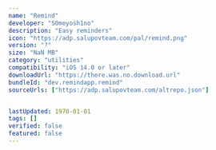 ```yaml
---
name: "Remind"
developer: "S0meyosh1no"
description: "Easy reminders"
icon: "https://adp.salupovteam.com/pal/remind.png"
version: "?"
size: "NaN MB"
category: "utilities"
compatibility: "iOS 14.0 or later"
downloadUrl: "https://there.was.no.download.url"
bundleId: "dev.remindapp.remind"
sourceUrls: ["https://adp.salupovteam.com/altrepo.json"]


lastUpdated: 1970-01-01
tags: []
verified: false
featured: false
---
```

